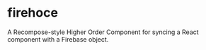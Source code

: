 # firehoce
A Recompose-style Higher Order Component for syncing a React component with a Firebase object.
